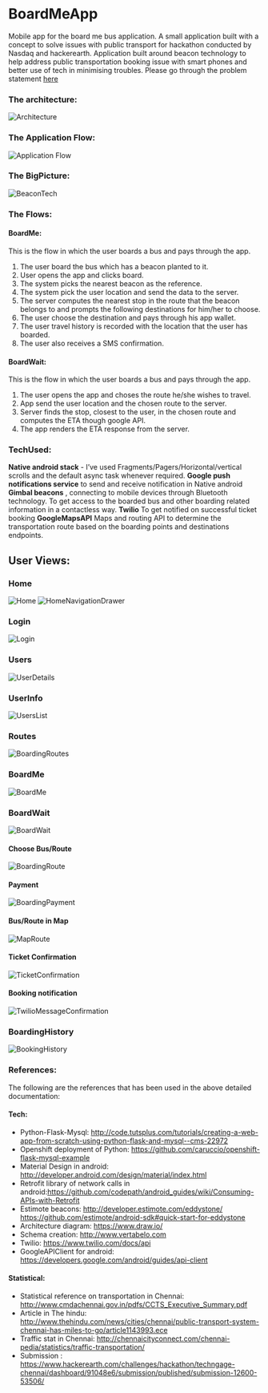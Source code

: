 # BoardMeApp
Mobile app for the board me bus application. A small application built with a concept to solve issues with public transport for hackathon conducted by Nasdaq and hackerearth. Application built around beacon technology to help address public transportation booking issue with smart phones and better use of tech in minimising troubles.
Please go through the problem statement [here](https://github.com/rajagopal28/board-me-server/ProblemStatement.md)



### The architecture:
![Architecture](https://github.com/rajagopal28/board-me-server/raw/master/images/BoardMeArchitecture.png)

### The Application Flow:
![Application Flow](./images/BoardMeBlockDiagram.png)


### The BigPicture:
![BeaconTech](https://github.com/rajagopal28/TheGimbalStore/raw/master/images/image10.png)


### The Flows:
#### BoardMe:
This is the flow in which the user boards a bus and pays through the app.
1. The user board the bus which has a beacon planted to it.
2. User opens the app and clicks board.
3. The system picks the nearest beacon as the reference.
4. The system pick the user location and send the data to the server.
5. The server computes the nearest stop in the route that the beacon belongs to and prompts the following destinations for him/her to choose.
6. The user choose the destination and pays through his app wallet.
7. The user travel history is recorded with the location that the user has boarded.
8. The user also receives a SMS confirmation.
#### BoardWait:
This is the flow in which the user boards a bus and pays through the app.
1. The user opens the app and choses the route he/she wishes to travel.
2. App send the user location and the chosen route to the server.
3. Server finds the stop, closest to the user, in the chosen route and computes the ETA though google API.
4. The app renders the ETA response from the server.



### TechUsed:
**Native android stack** - I’ve used Fragments/Pagers/Horizontal/vertical scrolls and the default async task whenever required.
**Google push notifications service** to send and receive notification in Native android
**Gimbal beacons** , connecting to mobile devices through Bluetooth technology. To get access to the boarded bus and other boarding related information in a contactless way.
**Twilio** To get notified on successful ticket booking
**GoogleMapsAPI** Maps and routing API to determine the transportation route based on the boarding points and destinations endpoints.


## User Views:
### Home
![Home](./images/home.png)
![HomeNavigationDrawer](./images/navigation-drawer.png)

### Login
![Login](./images/user-login.png)

### Users
![UserDetails](./images/user-details.png)

### UserInfo
![UsersList](./images/users.png)

### Routes
![BoardingRoutes](./images/routes.png)

### BoardMe
![BoardMe](./images/board-me.png)

### BoardWait
![BoardWait](./images/board-wait.png)


#### Choose Bus/Route
![BoardingRoute](./images/choose-route.png)

#### Payment
![BoardingPayment](./images/pay.png)

#### Bus/Route in Map
![MapRoute](./images/map-route.png)


#### Ticket Confirmation
![TicketConfirmation](./images/ticket-details.png)

#### Booking notification
![TwilioMessageConfirmation](./images/sms-twilio-ticker-confirmation.png)



### BoardingHistory
![BookingHistory](./images/my-history.png)



### References:
The following are the references that has been used in the above detailed documentation:
#### Tech:
* Python-Flask-Mysql: http://code.tutsplus.com/tutorials/creating-a-web-app-from-scratch-using-python-flask-and-mysql--cms-22972
* Openshift deployment of Python:  https://github.com/caruccio/openshift-flask-mysql-example
* Material Design in android: http://developer.android.com/design/material/index.html
* Retrofit library of network calls in android:https://github.com/codepath/android_guides/wiki/Consuming-APIs-with-Retrofit
* Estimote beacons:  http://developer.estimote.com/eddystone/ https://github.com/estimote/android-sdk#quick-start-for-eddystone
* Architecture diagram: https://www.draw.io/
* Schema creation: http://www.vertabelo.com
* Twilio: https://www.twilio.com/docs/api  
* GoogleAPIClient for android: https://developers.google.com/android/guides/api-client
#### Statistical:
* Statistical reference on transportation in Chennai: http://www.cmdachennai.gov.in/pdfs/CCTS_Executive_Summary.pdf
* Article in The hindu: http://www.thehindu.com/news/cities/chennai/public-transport-system-chennai-has-miles-to-go/article1143993.ece
* Traffic stat in Chennai: http://chennaicityconnect.com/chennai-pedia/statistics/traffic-transportation/
* Submission : https://www.hackerearth.com/challenges/hackathon/techngage-chennai/dashboard/91048e6/submission/published/submission-12600-53506/
